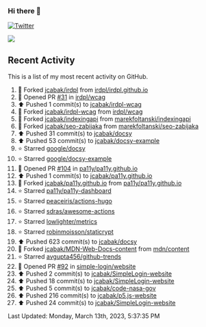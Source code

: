 ### Hi there 👋

[![Twitter](https://img.shields.io/twitter/follow/jcabak?style=social)](https://twitter.com/intent/follow?screen_name=JCabak)

![](http://github-profile-summary-cards.vercel.app/api/cards/profile-details?username=jcabak&theme=github)

<!--
**jcabak/jcabak** is a ✨ _special_ ✨ repository because its `README.md` (this file) appears on your GitHub profile.

Here are some ideas to get you started:

- 🔭 I’m currently working on ...
- 🌱 I’m currently learning ...
- 👯 I’m looking to collaborate on ...
- 🤔 I’m looking for help with ...
- 💬 Ask me about ...
- 📫 How to reach me: ...
- 😄 Pronouns: ...
- ⚡ Fun fact: ...
-->
## Recent Activity

This is a list of my most recent activity on GitHub.

<!--RECENT_ACTIVITY:start-->
1. 🔱 Forked [jcabak/irdpl](https://github.com/jcabak/irdpl) from [irdpl/irdpl.github.io](https://github.com/irdpl/irdpl.github.io)<br>
2. 💪 Opened PR [#31](https://github.com/irdpl/wcag/pull/31) in [irdpl/wcag](https://github.com/irdpl/wcag)<br>
3. ⬆️ Pushed 1 commit(s) to [jcabak/irdpl-wcag](https://github.com/jcabak/irdpl-wcag)<br>
4. 🔱 Forked [jcabak/irdpl-wcag](https://github.com/jcabak/irdpl-wcag) from [irdpl/wcag](https://github.com/irdpl/wcag)<br>
5. 🔱 Forked [jcabak/indexingapi](https://github.com/jcabak/indexingapi) from [marekfoltanski/indexingapi](https://github.com/marekfoltanski/indexingapi)<br>
6. 🔱 Forked [jcabak/seo-zabijaka](https://github.com/jcabak/seo-zabijaka) from [marekfoltanski/seo-zabijaka](https://github.com/marekfoltanski/seo-zabijaka)<br>
7. ⬆️ Pushed 31 commit(s) to [jcabak/docsy](https://github.com/jcabak/docsy)<br>
8. ⬆️ Pushed 53 commit(s) to [jcabak/docsy-example](https://github.com/jcabak/docsy-example)<br>
9. ⭐ Starred [google/docsy](https://github.com/google/docsy)<br>
10. ⭐ Starred [google/docsy-example](https://github.com/google/docsy-example)<br>
11. 💪 Opened PR [#104](https://github.com/pa11y/pa11y.github.io/pull/104) in [pa11y/pa11y.github.io](https://github.com/pa11y/pa11y.github.io)<br>
12. ⬆️ Pushed 1 commit(s) to [jcabak/pa11y.github.io](https://github.com/jcabak/pa11y.github.io)<br>
13. 🔱 Forked [jcabak/pa11y.github.io](https://github.com/jcabak/pa11y.github.io) from [pa11y/pa11y.github.io](https://github.com/pa11y/pa11y.github.io)<br>
14. ⭐ Starred [pa11y/pa11y-dashboard](https://github.com/pa11y/pa11y-dashboard)<br>
15. ⭐ Starred [peaceiris/actions-hugo](https://github.com/peaceiris/actions-hugo)<br>
16. ⭐ Starred [sdras/awesome-actions](https://github.com/sdras/awesome-actions)<br>
17. ⭐ Starred [lowlighter/metrics](https://github.com/lowlighter/metrics)<br>
18. ⭐ Starred [robinmoisson/staticrypt](https://github.com/robinmoisson/staticrypt)<br>
19. ⬆️ Pushed 623 commit(s) to [jcabak/docsy](https://github.com/jcabak/docsy)<br>
20. 🔱 Forked [jcabak/MDN-Web-Docs-content](https://github.com/jcabak/MDN-Web-Docs-content) from [mdn/content](https://github.com/mdn/content)<br>
21. ⭐ Starred [avgupta456/github-trends](https://github.com/avgupta456/github-trends)<br>
22. 💪 Opened PR [#92](https://github.com/simple-login/website/pull/92) in [simple-login/website](https://github.com/simple-login/website)<br>
23. ⬆️ Pushed 2 commit(s) to [jcabak/SimpleLogin-website](https://github.com/jcabak/SimpleLogin-website)<br>
24. ⬆️ Pushed 18 commit(s) to [jcabak/SimpleLogin-website](https://github.com/jcabak/SimpleLogin-website)<br>
25. ⬆️ Pushed 5 commit(s) to [jcabak/code-nasa-gov](https://github.com/jcabak/code-nasa-gov)<br>
26. ⬆️ Pushed 216 commit(s) to [jcabak/p5.js-website](https://github.com/jcabak/p5.js-website)<br>
27. ⬆️ Pushed 24 commit(s) to [jcabak/SimpleLogin-website](https://github.com/jcabak/SimpleLogin-website)<br>
<!--RECENT_ACTIVITY:end-->

<!--RECENT_ACTIVITY:last_update-->
Last Updated: Monday, March 13th, 2023, 5:37:35 PM
<!--RECENT_ACTIVITY:last_update_end-->
